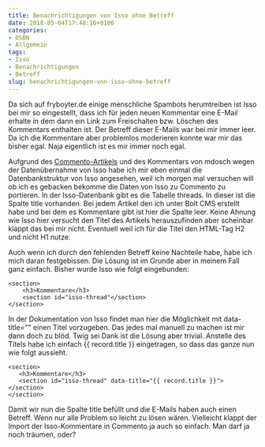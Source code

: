 ```yaml
---
title: Benachrichtigungen von Isso ohne Betreff
date: 2018-05-04T17:48:16+0100
categories:
- OSBN
- Allgemein
tags:
- Isso
- Benachrichtigungen
- Betreff
slug: benachrichtigungen-von-isso-ohne-betreff
---
```

Da sich auf fryboyter.de einige menschliche Spambots herumtreiben ist Isso bei mir so eingestellt, dass ich für jeden neuen Kommentar eine E-Mail erhalte in dem dann ein Link zum Freischalten bzw. Löschen des Kommentars enthalten ist. Der Betreff dieser E-Mails war bei mir immer leer. Da ich die Kommentare aber problemlos moderieren konnte war mir das bisher egal. Naja eigentlich ist es mir immer noch egal.

Aufgrund des [Commento-Artikels](https://fryboyter.de/alternative-zu-isso "Commento-Artikels") und des Kommentars von mdosch wegen der Datenübernahme von Isso habe ich mir eben einmal die Datenbankstruktur von Isso angesehen, weil ich morgen mal versuchen will ob ich es gebacken bekomme die Daten von Isso zu Commento zu portieren. In der Isso-Datenbank gibt es die Tabelle threads. In dieser ist die Spalte title vorhanden. Bei jedem Artikel den ich unter Bolt CMS erstellt habe und bei dem es Kommentare gibt ist hier die Spalte leer. Keine Ahnung wie Isso hier versucht den Titel des Artikels herauszufinden aber scheinbar klappt das bei mir nicht. Eventuell weil ich für die Titel den HTML-Tag H2 und nicht H1 nutze.

Auch wenn ich durch den fehlenden Betreff keine Nachteile habe, habe ich mich daran festgebissen. Die Lösung ist im Grunde aber in meinem Fall ganz einfach. Bisher wurde Isso wie folgt eingebunden:

<pre class="line-numbers" style="white-space:pre-wrap;">
<code class="language-php">&lt;section&gt;
    &lt;h3&gt;Kommentare&lt;/h3&gt;
    &lt;section id=&quot;isso-thread&quot;&lt;/section&gt;
&lt;/section&gt;</code>
</pre>

In der Dokumentation von Isso findet man hier die Möglichkeit mit data-title="" einen Titel vorzugeben. Das jedes mal manuell zu machen ist mir dann doch zu blöd. Twig sei Dank ist die Lösung aber trivial. Anstelle des Titels habe ich einfach {{ record.title }} eingetragen, so dass das ganze nun wie folgt aussieht.


<pre class="line-numbers" style="white-space:pre-wrap;">
<code class="language-php">&lt;section&gt;
   &lt;h3&gt;Kommentare&lt;/h3&gt;
   &lt;section id=&quot;isso-thread&quot; data-title=&quot;{{ record.title }}&quot;&gt;&lt;/section&gt;
&lt;/section&gt;</code>
</pre>

Damit wir nun die Spalte title befüllt und die E-Mails haben auch einen Betreff. Wenn nur alle Problem so leicht zu lösen wären. Vielleicht klappt der Import der Isso-Kommentare in Commento ja auch so einfach. Man darf ja noch träumen, oder?